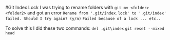 #Git Index Lock
I was trying to rename folders with `git mv <folder> <folder2>` and got an error `Rename from '.git/index.lock' to '.git/index' failed. Should I try again? (y/n)`
`Failed because of a lock ... etc..`

To solve this I did these two commands:
`del .git\index`
`git reset --mixed head`